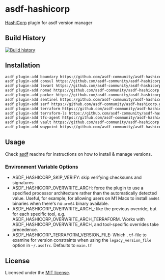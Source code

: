 # asdf-hashicorp

[HashiCorp](https://www.hashicorp.com) plugin for asdf version manager

## Build History

[![Build history](https://buildstats.info/github/chart/asdf-community/asdf-hashicorp?branch=master)](https://github.com/asdf-community/asdf-hashicorp/actions)

## Installation

```bash
asdf plugin-add boundary https://github.com/asdf-community/asdf-hashicorp.git
asdf plugin-add consul https://github.com/asdf-community/asdf-hashicorp.git
asdf plugin-add levant https://github.com/asdf-community/asdf-hashicorp.git
asdf plugin-add nomad https://github.com/asdf-community/asdf-hashicorp.git
asdf plugin-add packer https://github.com/asdf-community/asdf-hashicorp.git
asdf plugin-add sentinel https://github.com/asdf-community/asdf-hashicorp.git
asdf plugin-add serf https://github.com/asdf-community/asdf-hashicorp.git
asdf plugin-add terraform https://github.com/asdf-community/asdf-hashicorp.git
asdf plugin-add terraform-ls https://github.com/asdf-community/asdf-hashicorp.git
asdf plugin-add tfc-agent https://github.com/asdf-community/asdf-hashicorp.git
asdf plugin-add vault https://github.com/asdf-community/asdf-hashicorp.git
asdf plugin-add waypoint https://github.com/asdf-community/asdf-hashicorp.git
```

## Usage

Check [asdf](https://github.com/asdf-vm/asdf) readme for instructions on how to
install & manage versions.

### Environment Variable Options
- ASDF_HASHICORP_SKIP_VERIFY: skip verifying checksums and signatures
- ASDF_HASHICORP_OVERWRITE_ARCH: force the plugin to use a specified processor architecture rather than the automatically detected value. Useful, for example, for allowing users on M1 Macs to install `amd64` binaries when there's no `arm64` binary available.
- ASDF_HASHICORP_OVERWRITE_ARCH_<specific tool>: like the previous override, but for each specific tool, e.g. ASDF_HASHICORP_OVERWRITE_ARCH_TERRAFORM. Works with ASDF_HASHICORP_OVERWRITE_ARCH, and tool-specific overrides take precedence.
- ASDF_HASHICORP_TERRAFORM_VERSION_FILE: Which `.tf`-file to examine for version constraints when using the `legacy_version_file` option in `~/.asdfrc`. Defaults to `main.tf`

## License

Licensed under the
[MIT license](https://github.com/asdf-community/asdf-hashicorp/blob/master/LICENSE).

